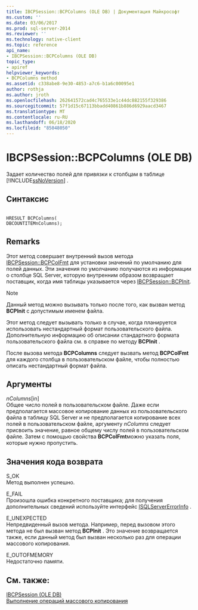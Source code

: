 ```yaml
---
title: IBCPSession::BCPColumns (OLE DB) | Документация Майкрософт
ms.custom: ''
ms.date: 03/06/2017
ms.prod: sql-server-2014
ms.reviewer: ''
ms.technology: native-client
ms.topic: reference
api_name:
- IBCPSession::BCPColumns (OLE DB)
topic_type:
- apiref
helpviewer_keywords:
- BCPColumns method
ms.assetid: c338abe8-9e30-4853-a7c6-b1a6c00095e1
author: rothja
ms.author: jroth
ms.openlocfilehash: 262641572cad4c765533e1c44dc882155f329386
ms.sourcegitcommit: 57f1d15c67113bbadd40861b886d6929aacd3467
ms.translationtype: MT
ms.contentlocale: ru-RU
ms.lasthandoff: 06/18/2020
ms.locfileid: "85048050"
---
```

# <a name="ibcpsessionbcpcolumns-ole-db"></a>IBCPSession::BCPColumns (OLE DB)
  Задает количество полей для привязки к столбцам в таблице [!INCLUDE[ssNoVersion](../../includes/ssnoversion-md.md)] .  
  
## <a name="syntax"></a>Синтаксис  
  
```  
  
HRESULT BCPColumns(   
DBCOUNTITEMnColumns);  
```  
  
## <a name="remarks"></a>Remarks  
 Этот метод совершает внутренний вызов метода [IBCPSession::BCPColFmt](ibcpsession-bcpcolfmt-ole-db.md) для установки значений по умолчанию для полей данных. Эти значения по умолчанию получаются из информации о столбце SQL Server, которую внутренним образом возвращает поставщик, когда имя таблицы указывается через [IBCPSession::BCPInit](ibcpsession-bcpinit-ole-db.md).  
  
> [!NOTE]  
>   Данный метод можно вызывать только после того, как вызван метод **BCPInit** с допустимым именем файла.  
  
 Этот метод следует вызывать только в случае, когда планируется использовать нестандартный формат пользовательского файла. Дополнительную информацию об описании стандартного формата пользовательского файла см. в справке по методу **BCPInit** .  
  
 После вызова метода **BCPColumns** следует вызвать метод **BCPColFmt** для каждого столбца в пользовательском файле, чтобы полностью описать нестандартный формат файла.  
  
## <a name="arguments"></a>Аргументы  
 *nColumns*[in]  
 Общее число полей в пользовательском файле. Даже если предполагается массовое копирование данных из пользовательского файла в таблицу SQL Server и не предполагается копирование всех полей в пользовательском файле, аргументу *nColumns* следует присвоить значение, равное общему числу полей в пользовательском файле. Затем с помощью свойства **BCPColFmt**можно указать поля, которые нужно пропустить.  
  
## <a name="return-code-values"></a>Значения кода возврата  
 S_OK  
 Метод выполнен успешно.  
  
 E_FAIL  
 Произошла ошибка конкретного поставщика; для получения дополнительных сведений используйте интерфейс [ISQLServerErrorInfo](../../database-engine/dev-guide/isqlservererrorinfo-ole-db.md) .  
  
 E_UNEXPECTED  
 Непредвиденный вызов метода. Например, перед вызовом этого метода не был вызван метод **BCPInit** . Это значение возвращается также, если данный метод был вызван несколько раз для операции массового копирования.  
  
 E_OUTOFMEMORY  
 Недостаточно памяти.  
  
## <a name="see-also"></a>См. также:  
 [IBCPSession &#40;OLE DB&#41;](ibcpsession-ole-db.md)   
 [Выполнение операций массового копирования](../native-client/features/performing-bulk-copy-operations.md)  
  
  

